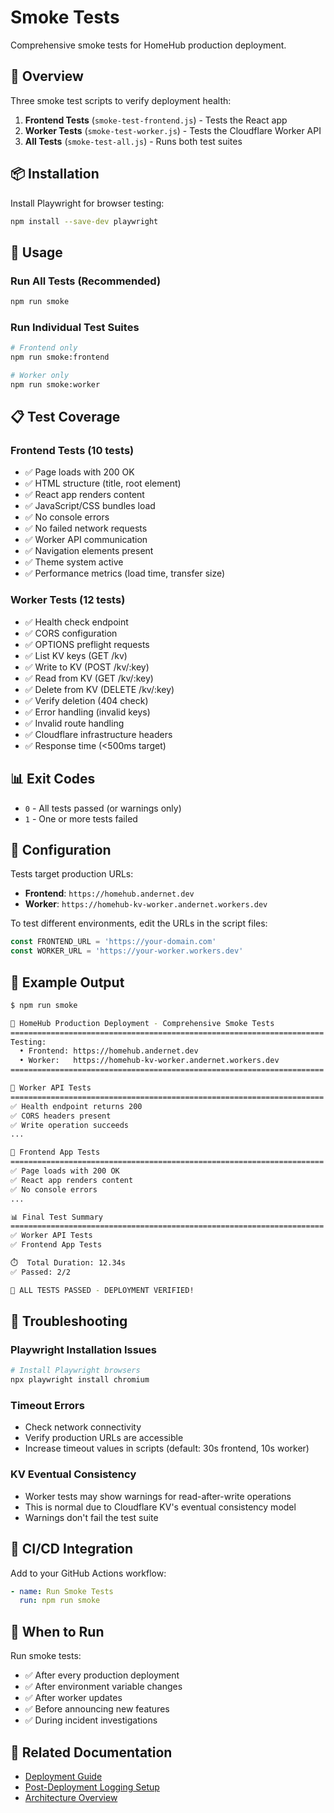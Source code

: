 # Smoke Tests

Comprehensive smoke tests for HomeHub production deployment.

## 🎯 Overview

Three smoke test scripts to verify deployment health:

1. **Frontend Tests** (`smoke-test-frontend.js`) - Tests the React app
2. **Worker Tests** (`smoke-test-worker.js`) - Tests the Cloudflare Worker API
3. **All Tests** (`smoke-test-all.js`) - Runs both test suites

## 📦 Installation

Install Playwright for browser testing:

```bash
npm install --save-dev playwright
```

## 🚀 Usage

### Run All Tests (Recommended)

```bash
npm run smoke
```

### Run Individual Test Suites

```bash
# Frontend only
npm run smoke:frontend

# Worker only
npm run smoke:worker
```

## 📋 Test Coverage

### Frontend Tests (10 tests)

- ✅ Page loads with 200 OK
- ✅ HTML structure (title, root element)
- ✅ React app renders content
- ✅ JavaScript/CSS bundles load
- ✅ No console errors
- ✅ No failed network requests
- ✅ Worker API communication
- ✅ Navigation elements present
- ✅ Theme system active
- ✅ Performance metrics (load time, transfer size)

### Worker Tests (12 tests)

- ✅ Health check endpoint
- ✅ CORS configuration
- ✅ OPTIONS preflight requests
- ✅ List KV keys (GET /kv)
- ✅ Write to KV (POST /kv/:key)
- ✅ Read from KV (GET /kv/:key)
- ✅ Delete from KV (DELETE /kv/:key)
- ✅ Verify deletion (404 check)
- ✅ Error handling (invalid keys)
- ✅ Invalid route handling
- ✅ Cloudflare infrastructure headers
- ✅ Response time (<500ms target)

## 📊 Exit Codes

- `0` - All tests passed (or warnings only)
- `1` - One or more tests failed

## 🔧 Configuration

Tests target production URLs:

- **Frontend**: `https://homehub.andernet.dev`
- **Worker**: `https://homehub-kv-worker.andernet.workers.dev`

To test different environments, edit the URLs in the script files:

```javascript
const FRONTEND_URL = 'https://your-domain.com'
const WORKER_URL = 'https://your-worker.workers.dev'
```

## 🧪 Example Output

```bash
$ npm run smoke

🧪 HomeHub Production Deployment - Comprehensive Smoke Tests
======================================================================
Testing:
  • Frontend: https://homehub.andernet.dev
  • Worker:   https://homehub-kv-worker.andernet.workers.dev
======================================================================

🔧 Worker API Tests
======================================================================
✅ Health endpoint returns 200
✅ CORS headers present
✅ Write operation succeeds
...

📄 Frontend App Tests
======================================================================
✅ Page loads with 200 OK
✅ React app renders content
✅ No console errors
...

📊 Final Test Summary
======================================================================
✅ Worker API Tests
✅ Frontend App Tests

⏱️  Total Duration: 12.34s
✅ Passed: 2/2

🎉 ALL TESTS PASSED - DEPLOYMENT VERIFIED!
```

## 🐛 Troubleshooting

### Playwright Installation Issues

```bash
# Install Playwright browsers
npx playwright install chromium
```

### Timeout Errors

- Check network connectivity
- Verify production URLs are accessible
- Increase timeout values in scripts (default: 30s frontend, 10s worker)

### KV Eventual Consistency

- Worker tests may show warnings for read-after-write operations
- This is normal due to Cloudflare KV's eventual consistency model
- Warnings don't fail the test suite

## 📝 CI/CD Integration

Add to your GitHub Actions workflow:

```yaml
- name: Run Smoke Tests
  run: npm run smoke
```

## 🔄 When to Run

Run smoke tests:

- ✅ After every production deployment
- ✅ After environment variable changes
- ✅ After worker updates
- ✅ Before announcing new features
- ✅ During incident investigations

## 📖 Related Documentation

- [Deployment Guide](../docs/deployment/CLOUDFLARE_DEPLOYMENT.md)
- [Post-Deployment Logging Setup](../POST_DEPLOYMENT_LOGGING_SETUP.md)
- [Architecture Overview](../docs/guides/ARCHITECTURE.md)

